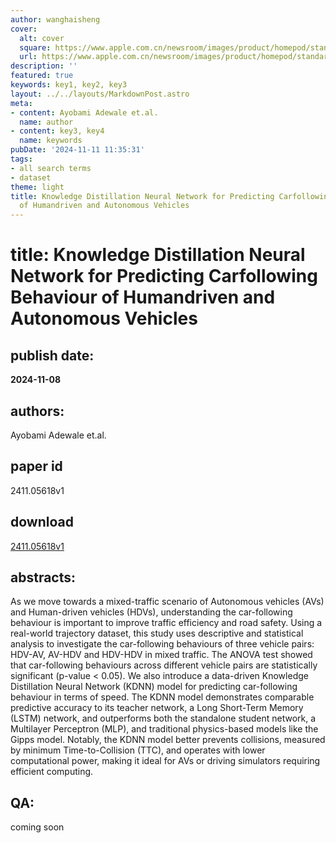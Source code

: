 ```yaml
---
author: wanghaisheng
cover:
  alt: cover
  square: https://www.apple.com.cn/newsroom/images/product/homepod/standard/Apple-HomePod-hero-230118_big.jpg.large_2x.jpg
  url: https://www.apple.com.cn/newsroom/images/product/homepod/standard/Apple-HomePod-hero-230118_big.jpg.large_2x.jpg
description: ''
featured: true
keywords: key1, key2, key3
layout: ../../layouts/MarkdownPost.astro
meta:
- content: Ayobami Adewale et.al.
  name: author
- content: key3, key4
  name: keywords
pubDate: '2024-11-11 11:35:31'
tags:
- all search terms
- dataset
theme: light
title: Knowledge Distillation Neural Network for Predicting Carfollowing Behaviour
  of Humandriven and Autonomous Vehicles
---
```


# title: Knowledge Distillation Neural Network for Predicting Carfollowing Behaviour of Humandriven and Autonomous Vehicles 
## publish date: 
**2024-11-08** 
## authors: 
  Ayobami Adewale et.al. 
## paper id
2411.05618v1
## download
[2411.05618v1](http://arxiv.org/abs/2411.05618v1)
## abstracts:
As we move towards a mixed-traffic scenario of Autonomous vehicles (AVs) and Human-driven vehicles (HDVs), understanding the car-following behaviour is important to improve traffic efficiency and road safety. Using a real-world trajectory dataset, this study uses descriptive and statistical analysis to investigate the car-following behaviours of three vehicle pairs: HDV-AV, AV-HDV and HDV-HDV in mixed traffic. The ANOVA test showed that car-following behaviours across different vehicle pairs are statistically significant (p-value < 0.05).   We also introduce a data-driven Knowledge Distillation Neural Network (KDNN) model for predicting car-following behaviour in terms of speed. The KDNN model demonstrates comparable predictive accuracy to its teacher network, a Long Short-Term Memory (LSTM) network, and outperforms both the standalone student network, a Multilayer Perceptron (MLP), and traditional physics-based models like the Gipps model. Notably, the KDNN model better prevents collisions, measured by minimum Time-to-Collision (TTC), and operates with lower computational power, making it ideal for AVs or driving simulators requiring efficient computing.
## QA:
coming soon
